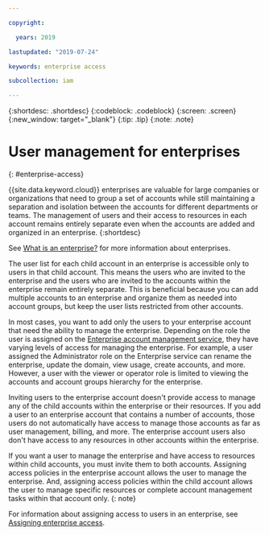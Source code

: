 ```yaml
---

copyright:

  years: 2019

lastupdated: "2019-07-24"

keywords: enterprise access

subcollection: iam

---
```


{:shortdesc: .shortdesc}
{:codeblock: .codeblock}
{:screen: .screen}
{:new_window: target="_blank"}
{:tip: .tip}
{:note: .note}

# User management for enterprises
{: #enterprise-access}

{{site.data.keyword.cloud}} enterprises are valuable for large companies or organizations that need to group a set of accounts while still maintaining a separation and isolation between the accounts for different departments or teams. The management of users and their access to resources in each account remains entirely separate even when the accounts are added and organized in an enterprise.
{:shortdesc}

See [What is an enterprise?](/docs/account?topic=account-enterprise) for more information about enterprises.

The user list for each child account in an enterprise is accessible only to users in that child account. This means the users who are invited to the enterprise and the users who are invited to the accounts within the enterprise remain entirely separate. This is beneficial because you can add multiple accounts to an enterprise and organize them as needed into account groups, but keep the user lists restricted from other accounts.

In most cases, you want to add only the users to your enterprise account that need the ability to manage the enterprise. Depending on the role the user is assigned on the [Enterprise account management service](/docs/iam?topic=iam-assign-access-enterprise), they have varying levels of access for managing the enterprise. For example, a user assigned the Administrator role on the Enterprise service can rename the enterprise, update the domain, view usage, create accounts, and more. However, a user with the viewer or operator role is limited to viewing the accounts and account groups hierarchy for the enterprise.

Inviting users to the enterprise account doesn't provide access to manage any of the child accounts within the enterprise or their resources. If you add a user to an enterprise account that contains a number of accounts, those users do not automatically have access to manage those accounts as far as user management, billing, and more. The enterprise account users also don't have access to any resources in other accounts within the enterprise.

If you want a user to manage the enterprise and have access to resources within child accounts, you must invite them to both accounts. Assigning access policies in the enterprise account allows the user to manage the enterprise. And, assigning access policies within the child account allows the user to manage specific resources or complete account management tasks within that account only.
{: note}

For information about assigning access to users in an enterprise, see [Assigning enterprise access](/docs/iam?topic=iam-assign-access-enterprise).
